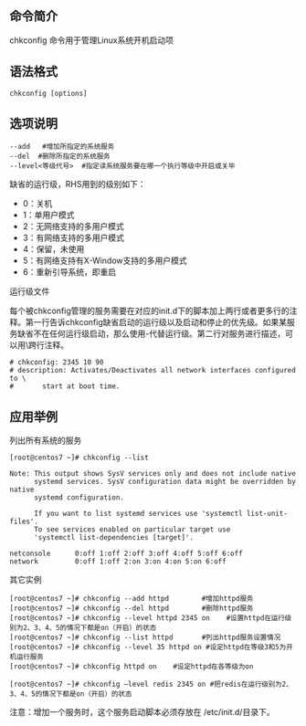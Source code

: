 ## 命令简介

chkconfig 命令用于管理Linux系统开机启动项

## 语法格式

```
chkconfig [options] 
```

## 选项说明

```
--add   #增加所指定的系统服务
--del  #删除所指定的系统服务
--level<等级代号>  #指定读系统服务要在哪一个执行等级中开启或关毕
```

缺省的运行级，RHS用到的级别如下：

- 0：关机
- 1：单用户模式
- 2：无网络支持的多用户模式
- 3：有网络支持的多用户模式
- 4：保留，未使用
- 5：有网络支持有X-Window支持的多用户模式
- 6：重新引导系统，即重启

运行级文件

每个被chkconfig管理的服务需要在对应的init.d下的脚本加上两行或者更多行的注释。第一行告诉chkconfig缺省启动的运行级以及启动和停止的优先级。如果某服务缺省不在任何运行级启动，那么使用-代替运行级。第二行对服务进行描述，可以用\跨行注释。

```
# chkconfig: 2345 10 90
# description: Activates/Deactivates all network interfaces configured to \
#       start at boot time.
```

## 应用举例

列出所有系统的服务

```
[root@centos7 ~]# chkconfig --list

Note: This output shows SysV services only and does not include native
      systemd services. SysV configuration data might be overridden by native
      systemd configuration.

      If you want to list systemd services use 'systemctl list-unit-files'.
      To see services enabled on particular target use
      'systemctl list-dependencies [target]'.

netconsole      0:off 1:off 2:off 3:off 4:off 5:off 6:off
network         0:off 1:off 2:on 3:on 4:on 5:on 6:off
```

其它实例

```
[root@centos7 ~]# chkconfig --add httpd        #增加httpd服务
[root@centos7 ~]# chkconfig --del httpd        #删除httpd服务
[root@centos7 ~]# chkconfig --level httpd 2345 on    #设置httpd在运行级别为2、3、4、5的情况下都是on（开启）的状态
[root@centos7 ~]# chkconfig --list httpd       #列出httpd服务设置情况
[root@centos7 ~]# chkconfig --level 35 httpd on #设定httpd在等级3和5为开机运行服务
[root@centos7 ~]# chkconfig httpd on    #设定httpd在各等级为on
 
[root@centos7 ~]# chkconfig –level redis 2345 on #把redis在运行级别为2、3、4、5的情况下都是on（开启）的状态
```

注意：增加一个服务时，这个服务启动脚本必须存放在 /etc/init.d/目录下。